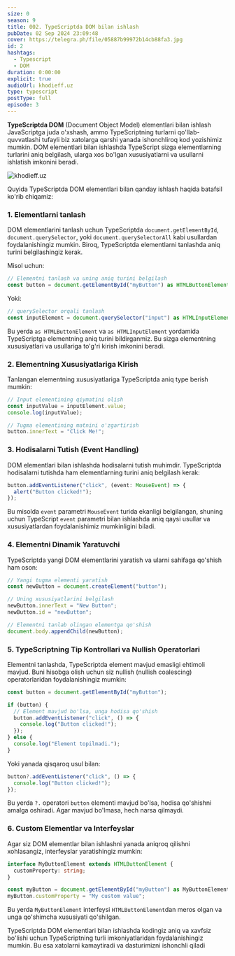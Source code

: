 ```yaml
---
size: 0
season: 9
title: 002. TypeScriptda DOM bilan ishlash
pubDate: 02 Sep 2024 23:09:48
cover: https://telegra.ph/file/05887b99972b14cb88fa3.jpg
id: 2
hashtags:
  - Typescript
  - DOM
duration: 0:00:00
explicit: true
audioUrl: khodieff.uz
type: typescript
postType: full
episode: 3
---
```


**TypeScriptda DOM** (Document Object Model) elementlari bilan ishlash JavaScriptga juda o'xshash, ammo TypeScriptning turlarni qo'llab-quvvatlashi tufayli biz xatolarga qarshi yanada ishonchliroq kod yozishimiz mumkin. DOM elementlari bilan ishlashda TypeScript sizga elementlarning turlarini aniq belgilash, ularga xos bo'lgan xususiyatlarni va usullarni ishlatish imkonini beradi.

![khodieff.uz](https://digitalpress.fra1.cdn.digitaloceanspaces.com/zn3wniw/2021/06/typescript.png "khodieff.uz")

Quyida TypeScriptda DOM elementlari bilan qanday ishlash haqida batafsil ko'rib chiqamiz:

### 1. Elementlarni tanlash

DOM elementlarini tanlash uchun TypeScriptda `document.getElementById`, `document.querySelector`, yoki `document.querySelectorAll` kabi usullardan foydalanishingiz mumkin. Biroq, TypeScriptda elementlarni tanlashda aniq turini belgilashingiz kerak.

Misol uchun:

```typescript
// Elementni tanlash va uning aniq turini belgilash
const button = document.getElementById("myButton") as HTMLButtonElement;
```

Yoki:

```typescript
// querySelector orqali tanlash
const inputElement = document.querySelector("input") as HTMLInputElement;
```

Bu yerda `as HTMLButtonElement` va `as HTMLInputElement` yordamida TypeScriptga elementning aniq turini bildirganmiz. Bu sizga elementning xususiyatlari va usullariga to'g'ri kirish imkonini beradi.

### 2. Elementning Xususiyatlariga Kirish

Tanlangan elementning xususiyatlariga TypeScriptda aniq type berish mumkin:

```typescript
// Input elementining qiymatini olish
const inputValue = inputElement.value;
console.log(inputValue);

// Tugma elementining matnini o'zgartirish
button.innerText = "Click Me!";
```

### 3. Hodisalarni Tutish (Event Handling)

DOM elementlari bilan ishlashda hodisalarni tutish muhimdir. TypeScriptda hodisalarni tutishda ham elementlarning turini aniq belgilash kerak:

```typescript
button.addEventListener("click", (event: MouseEvent) => {
  alert("Button clicked!");
});
```

Bu misolda `event` parametri `MouseEvent` turida ekanligi belgilangan, shuning uchun TypeScript `event` parametri bilan ishlashda aniq qaysi usullar va xususiyatlardan foydalanishimiz mumkinligini biladi.

### 4. Elementni Dinamik Yaratuvchi

TypeScriptda yangi DOM elementlarini yaratish va ularni sahifaga qo'shish ham oson:

```typescript
// Yangi tugma elementi yaratish
const newButton = document.createElement("button");

// Uning xususiyatlarini belgilash
newButton.innerText = "New Button";
newButton.id = "newButton";

// Elementni tanlab olingan elementga qo'shish
document.body.appendChild(newButton);
```

### 5. TypeScriptning Tip Kontrollari va Nullish Operatorlari

Elementni tanlashda, TypeScriptda element mavjud emasligi ehtimoli mavjud. Buni hisobga olish uchun siz nullish (nullish coalescing) operatorlaridan foydalanishingiz mumkin:

```typescript
const button = document.getElementById("myButton");

if (button) {
  // Element mavjud bo'lsa, unga hodisa qo'shish
  button.addEventListener("click", () => {
    console.log("Button clicked!");
  });
} else {
  console.log("Element topilmadi.");
}
```

Yoki yanada qisqaroq usul bilan:

```typescript
button?.addEventListener("click", () => {
  console.log("Button clicked!");
});
```

Bu yerda `?.` operatori `button` elementi mavjud bo'lsa, hodisa qo'shishni amalga oshiradi. Agar mavjud bo'lmasa, hech narsa qilmaydi.

### 6. Custom Elementlar va Interfeyslar

Agar siz DOM elementlar bilan ishlashni yanada aniqroq qilishni xohlasangiz, interfeyslar yaratishingiz mumkin:

```typescript
interface MyButtonElement extends HTMLButtonElement {
  customProperty: string;
}

const myButton = document.getElementById("myButton") as MyButtonElement;
myButton.customProperty = "My custom value";
```

Bu yerda `MyButtonElement` interfeysi `HTMLButtonElement`dan meros olgan va unga qo'shimcha xususiyati qo'shilgan.

TypeScriptda DOM elementlari bilan ishlashda kodingiz aniq va xavfsiz bo'lishi uchun TypeScriptning turli imkoniyatlaridan foydalanishingiz mumkin. Bu esa xatolarni kamaytiradi va dasturimizni ishonchli qiladi
